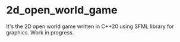 # 2d_open_world_game
It's the 2D open world game written in C++20 using SFML library for graphics. Work in progress.
